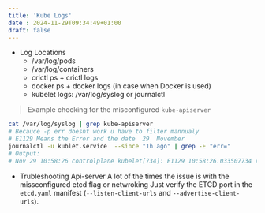 ```yaml
---
title: 'Kube Logs'
date : 2024-11-29T09:34:49+01:00
draft: false
---
```


* Log Locations
    * /var/log/pods
    * /var/log/containers
    * crictl ps + crictl logs
    * docker ps + docker logs (in case when Docker is used)
    * kubelet logs: /var/log/syslog or journalctl

> Example checking for the misconfigured `kube-apiserver`
```bash
cat /var/log/syslog | grep kube-apiserver
# Becauce -p err doesnt work u have to filter mannualy 
# E1129 Means the Error and the date  29  November
journalctl -u kublet.service  --since "1h ago" | grep -E "err=" 
# Output:
# Nov 29 10:58:26 controlplane kubelet[734]: E1129 10:58:26.033507734 run.go:72] "command failed" err="failed to run Kubelet: validate service connection: validate CRI v1 runtime API for endpoint \"unix:///run/containerd/containerd.sock\": rpc error: code = Unknown desc = server is not initialized yet"
```

* Trubleshooting Api-server 
 A lot of the times the issue is with the missconfigured etcd flag or netwroking 
 Just verify the ETCD port in the `etcd.yaml` manifest (`--listen-client-urls` and `--advertise-client-urls`).
